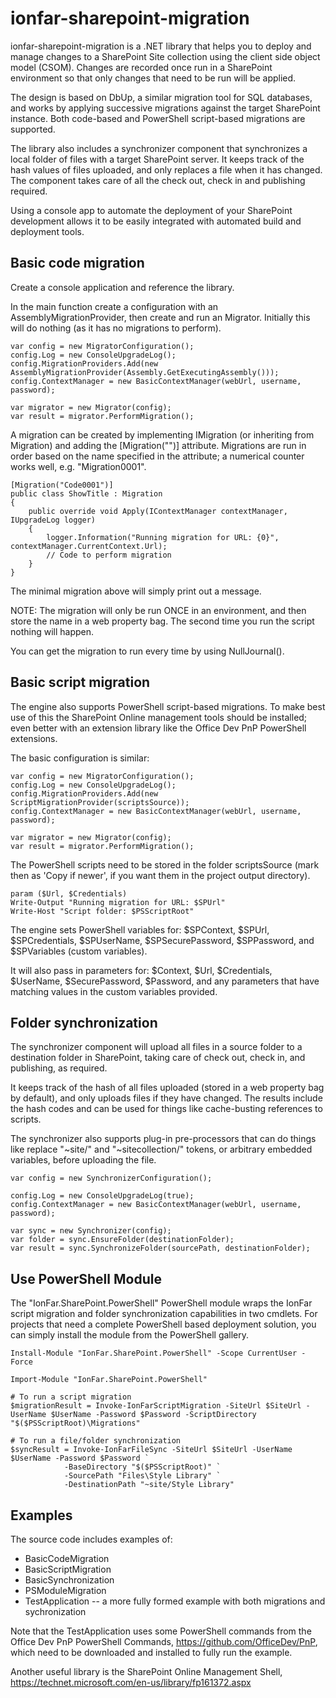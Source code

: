 # ionfar-sharepoint-migration

ionfar-sharepoint-migration is a .NET library that helps you to deploy and manage changes to 
a SharePoint Site collection using the client side object model (CSOM).  Changes are recorded 
once run in a SharePoint environment so that only changes that need to be run will be applied.

The design is based on DbUp, a similar migration tool for SQL databases, and works by applying
successive migrations against the target SharePoint instance. Both code-based and PowerShell
script-based migrations are supported.

The library also includes a synchronizer component that synchronizes a local folder of files
with a target SharePoint server. It keeps track of the hash values of files uploaded, and
only replaces a file when it has changed. The component takes care of all the check out,
check in and publishing required.

Using a console app to automate the deployment of your SharePoint development allows it to 
be easily integrated with automated build and deployment tools.


## Basic code migration

Create a console application and reference the library.

In the main function create a configuration with an AssemblyMigrationProvider, then
create and run an Migrator. Initially this will do nothing (as it has no migrations
to perform).

```
var config = new MigratorConfiguration();       
config.Log = new ConsoleUpgradeLog();
config.MigrationProviders.Add(new AssemblyMigrationProvider(Assembly.GetExecutingAssembly()));
config.ContextManager = new BasicContextManager(webUrl, username, password);

var migrator = new Migrator(config);
var result = migrator.PerformMigration();
```

A migration can be created by implementing IMigration (or inheriting from Migration) and 
adding the [Migration("")] attribute. Migrations are run in order based on the name specified
in the attribute; a numerical counter works well, e.g. "Migration0001".

```
[Migration("Code0001")]
public class ShowTitle : Migration
{
    public override void Apply(IContextManager contextManager, IUpgradeLog logger)
    {
        logger.Information("Running migration for URL: {0}", contextManager.CurrentContext.Url);
		// Code to perform migration
    }
}
```

The minimal migration above will simply print out a message.

NOTE: The migration will only be run ONCE in an environment, and then store the name in
a web property bag. The second time you run the script nothing will happen.

You can get the migration to run every time by using NullJournal().


## Basic script migration

The engine also supports PowerShell script-based migrations. To make best use of this the
SharePoint Online management tools should be installed; even better with an extension
library like the Office Dev PnP PowerShell extensions.

The basic configuration is similar:

```
var config = new MigratorConfiguration();       
config.Log = new ConsoleUpgradeLog();
config.MigrationProviders.Add(new ScriptMigrationProvider(scriptsSource));
config.ContextManager = new BasicContextManager(webUrl, username, password);

var migrator = new Migrator(config);
var result = migrator.PerformMigration();
```

The PowerShell scripts need to be stored in the folder scriptsSource (mark then as 'Copy if newer',
if you want them in the project output directory).

```
param ($Url, $Credentials)
Write-Output "Running migration for URL: $SPUrl"
Write-Host "Script folder: $PSScriptRoot"
```

The engine sets PowerShell variables for: $SPContext, $SPUrl, $SPCredentials, $SPUserName, 
$SPSecurePassword, $SPPassword, and $SPVariables (custom variables).

It will also pass in parameters for: $Context, $Url, $Credentials, $UserName, $SecurePassword,
$Password, and any parameters that have matching values in the custom variables provided.


## Folder synchronization

The synchronizer component will upload all files in a source folder to a destination folder
in SharePoint, taking care of check out, check in, and publishing, as required.

It keeps track of the hash of all files uploaded (stored in a web property bag by default),
and only uploads files if they have changed. The results include the hash codes and
can be used for things like cache-busting references to scripts.

The synchronizer also supports plug-in pre-processors that can do things like replace
"~site/" and "~sitecollection/" tokens, or arbitrary embedded variables, before uploading
the file.

```
var config = new SynchronizerConfiguration();

config.Log = new ConsoleUpgradeLog(true);
config.ContextManager = new BasicContextManager(webUrl, username, password);

var sync = new Synchronizer(config);
var folder = sync.EnsureFolder(destinationFolder);
var result = sync.SynchronizeFolder(sourcePath, destinationFolder);
```

## Use PowerShell Module  

The "IonFar.SharePoint.PowerShell" PowerShell module wraps the IonFar script migration and folder synchronization capabilities in two cmdlets. For projects that need a complete PowerShell based deployment solution, you can simply install the module from the PowerShell gallery.  

```
Install-Module "IonFar.SharePoint.PowerShell" -Scope CurrentUser -Force

Import-Module "IonFar.SharePoint.PowerShell"

# To run a script migration
$migrationResult = Invoke-IonFarScriptMigration -SiteUrl $SiteUrl -UserName $UserName -Password $Password -ScriptDirectory "$($PSScriptRoot)\Migrations"

# To run a file/folder synchronization
$syncResult = Invoke-IonFarFileSync -SiteUrl $SiteUrl -UserName $UserName -Password $Password `
			-BaseDirectory "$($PSScriptRoot)" `
			-SourcePath "Files\Style Library" `
			-DestinationPath "~site/Style Library"

```

## Examples

The source code includes examples of:

* BasicCodeMigration
* BasicScriptMigration
* BasicSynchronization
* PSModuleMigration
* TestApplication -- a more fully formed example with both migrations and sychronization

Note that the TestApplication uses some PowerShell commands from the Office Dev PnP 
PowerShell Commands, https://github.com/OfficeDev/PnP, which need to be downloaded and
installed to fully run the example.

Another useful library is the SharePoint Online Management Shell, 
https://technet.microsoft.com/en-us/library/fp161372.aspx 
